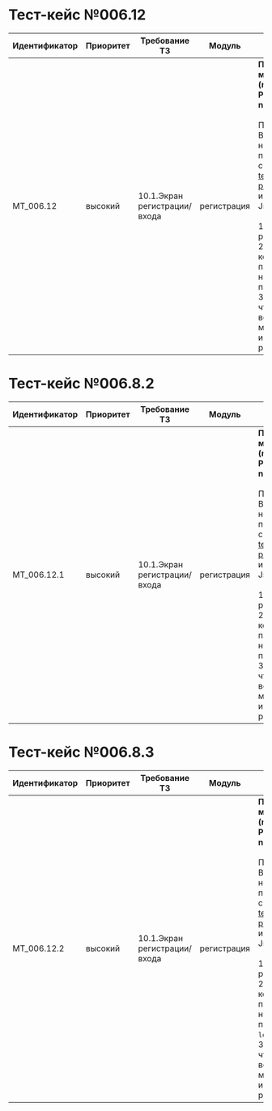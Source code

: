 # Тест-кейс №006.12

| Идентификатор | Приоритет | Требование ТЗ | Модуль | Шаги тест-кейса | Ожидаемый результат |
| ------------- | --------- | ------------- | ------ | --------------- | -------------------- |
| MT_006.12    | высокий   | 10.1\.Экран регистрации/входа | регистрация | **Проверка метода (registration Param name not setted).** <br><br>   Предусловие: В базе данных не существует пользователь с логином test-pochta@mail.ru и паролем Jsiek1325!<br><br> 1\. Открыть postman. <br>2\. Ввести все корректные параметры, но не передать параметр `name`. <br>3\. Проверить, что возвращает метод, используя postman. | Запрос успешен. Сервер ответил как требуется. Возвращается ошибка 242 "Params not set fully". |

# Тест-кейс №006.8.2

| Идентификатор | Приоритет | Требование ТЗ | Модуль | Шаги тест-кейса | Ожидаемый результат |
| ------------- | --------- | ------------- | ------ | --------------- | -------------------- |
| MT_006.12.1   | высокий   | 10.1\.Экран регистрации/входа | регистрация | **Проверка метода (registration Param hash not setted).** <br><br>   Предусловие: В базе данных не существует пользователь с логином test-pochta@mail.ru и паролем Jsiek1325!<br><br> 1\. Открыть postman. <br>2\. Ввести все корректные параметры, но не передать параметр `hash`. <br>3\. Проверить, что возвращает метод, используя postman. | Запрос успешен. Сервер ответил как требуется. Возвращается ошибка 242 "Params not set fully". |

# Тест-кейс №006.8.3

| Идентификатор | Приоритет | Требование ТЗ | Модуль | Шаги тест-кейса | Ожидаемый результат |
| ------------- | --------- | ------------- | ------ | --------------- | -------------------- |
| MT_006.12.2    | высокий   | 10.1\.Экран регистрации/входа | регистрация | **Проверка метода (registration Param login not setted).** <br><br>   Предусловие: В базе данных не существует пользователь с логином test-pochta@mail.ru и паролем Jsiek1325!<br><br> 1\. Открыть postman. <br>2\. Ввести все корректные параметры, но не передать параметр `login`. <br>3\. Проверить, что возвращает метод, используя postman. | Запрос успешен. Сервер ответил как требуется. Возвращается ошибка 242 "Params not set fully". |
 

